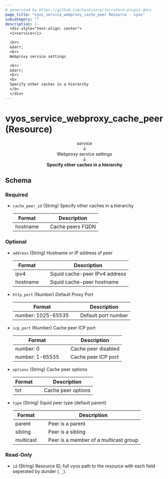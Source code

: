 ```yaml
---
# generated by https://github.com/hashicorp/terraform-plugin-docs
page_title: "vyos_service_webproxy_cache_peer Resource - vyos"
subcategory: ""
description: |-
  <div style="text-align: center">
  <i>service</i>

  <br>
  &darr;
  <br>
  Webproxy service settings

  <br>
  &darr;
  <br>
  <b>
  Specify other caches in a hierarchy
  </b>
  </div>
---
```


# vyos_service_webproxy_cache_peer (Resource)

<div style="text-align: center">
<i>service</i>

<br>
&darr;
<br>
Webproxy service settings

<br>
&darr;
<br>
<b>
Specify other caches in a hierarchy
</b>
</div>



<!-- schema generated by tfplugindocs -->
## Schema

### Required

- `cache_peer_id` (String) Specify other caches in a hierarchy

    |  Format &emsp; | Description  |
    |----------|---------------|
    |  hostname  &emsp; |  Cache peers FQDN  |

### Optional

- `address` (String) Hostname or IP address of peer

    |  Format &emsp; | Description  |
    |----------|---------------|
    |  ipv4  &emsp; |  Squid cache-peer IPv4 address  |
    |  hostname  &emsp; |  Squid cache-peer hostname  |
- `http_port` (Number) Default Proxy Port

    |  Format &emsp; | Description  |
    |----------|---------------|
    |  number: 1025-65535  &emsp; |  Default port number  |
- `icp_port` (Number) Cache peer ICP port

    |  Format &emsp; | Description  |
    |----------|---------------|
    |  number: 0  &emsp; |  Cache peer disabled  |
    |  number: 1-65535  &emsp; |  Cache peer ICP port  |
- `options` (String) Cache peer options

    |  Format &emsp; | Description  |
    |----------|---------------|
    |  txt  &emsp; |  Cache peer options  |
- `type` (String) Squid peer type (default parent)

    |  Format &emsp; | Description  |
    |----------|---------------|
    |  parent  &emsp; |  Peer is a parent  |
    |  sibling  &emsp; |  Peer is a sibling  |
    |  multicast  &emsp; |  Peer is a member of a multicast group  |

### Read-Only

- `id` (String) Resource ID, full vyos path to the resource with each field seperated by dunder (`__`).
